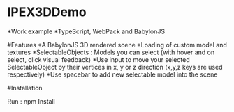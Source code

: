 # IPEX3DDemo

*Work example
*TypeScript, WebPack and BabylonJS

#Features
*A BabylonJS 3D rendered scene
*Loading of custom model and textures
*SelectableObjects : Models you can select (with hover and on select, click visual feedback)
*Use input to move your selected SelectableObject by their vertices in x, y or z direction (x,y,z keys are used respectively)
*Use spacebar to add new selectable model into the scene


#Installation

Run : npm Install
